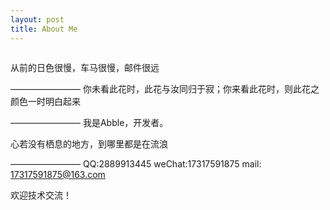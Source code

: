 ```yaml
---
layout: post
title: About Me
---
```


<iframe frameborder="no" border="0" marginwidth="0" marginheight="0" width=230 height=0 src="http://www.ytmp3.cn/down/51185.mp3"></iframe>

从前的日色很慢，车马很慢，邮件很远 

————————
你未看此花时，此花与汝同归于寂；你来看此花时，则此花之颜色一时明白起来

————————
我是Abble，开发者。

心若没有栖息的地方，到哪里都是在流浪

————————
QQ:2889913445
weChat:17317591875
mail: 17317591875@163.com

欢迎技术交流！









